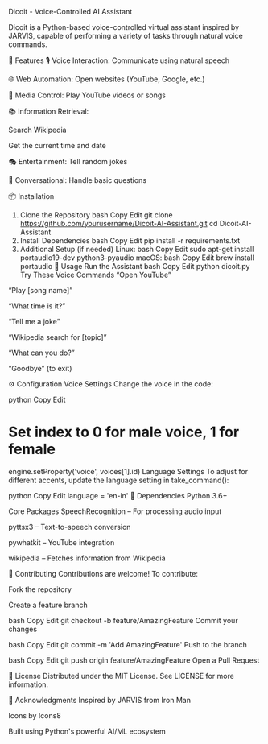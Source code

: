 Dicoit - Voice-Controlled AI Assistant


Dicoit is a Python-based voice-controlled virtual assistant inspired by JARVIS, capable of performing a variety of tasks through natural voice commands.

🚀 Features
🎙️ Voice Interaction: Communicate using natural speech

🌐 Web Automation: Open websites (YouTube, Google, etc.)

🎵 Media Control: Play YouTube videos or songs

📚 Information Retrieval:

Search Wikipedia

Get the current time and date

🎭 Entertainment: Tell random jokes

💬 Conversational: Handle basic questions

📦 Installation
1. Clone the Repository
bash
Copy
Edit
git clone https://github.com/yourusername/Dicoit-AI-Assistant.git
cd Dicoit-AI-Assistant
2. Install Dependencies
bash
Copy
Edit
pip install -r requirements.txt
3. Additional Setup (if needed)
Linux:
bash
Copy
Edit
sudo apt-get install portaudio19-dev python3-pyaudio
macOS:
bash
Copy
Edit
brew install portaudio
🧠 Usage
Run the Assistant
bash
Copy
Edit
python dicoit.py
Try These Voice Commands
“Open YouTube”

“Play [song name]”

“What time is it?”

“Tell me a joke”

“Wikipedia search for [topic]”

“What can you do?”

“Goodbye” (to exit)

⚙️ Configuration
Voice Settings
Change the voice in the code:

python
Copy
Edit
# Set index to 0 for male voice, 1 for female
engine.setProperty('voice', voices[1].id)
Language Settings
To adjust for different accents, update the language setting in take_command():

python
Copy
Edit
language = 'en-in'
🧾 Dependencies
Python 3.6+

Core Packages
SpeechRecognition – For processing audio input

pyttsx3 – Text-to-speech conversion

pywhatkit – YouTube integration

wikipedia – Fetches information from Wikipedia

🤝 Contributing
Contributions are welcome! To contribute:

Fork the repository

Create a feature branch

bash
Copy
Edit
git checkout -b feature/AmazingFeature
Commit your changes

bash
Copy
Edit
git commit -m 'Add AmazingFeature'
Push to the branch

bash
Copy
Edit
git push origin feature/AmazingFeature
Open a Pull Request

📄 License
Distributed under the MIT License. See LICENSE for more information.

🙌 Acknowledgments
Inspired by JARVIS from Iron Man

Icons by Icons8

Built using Python's powerful AI/ML ecosystem